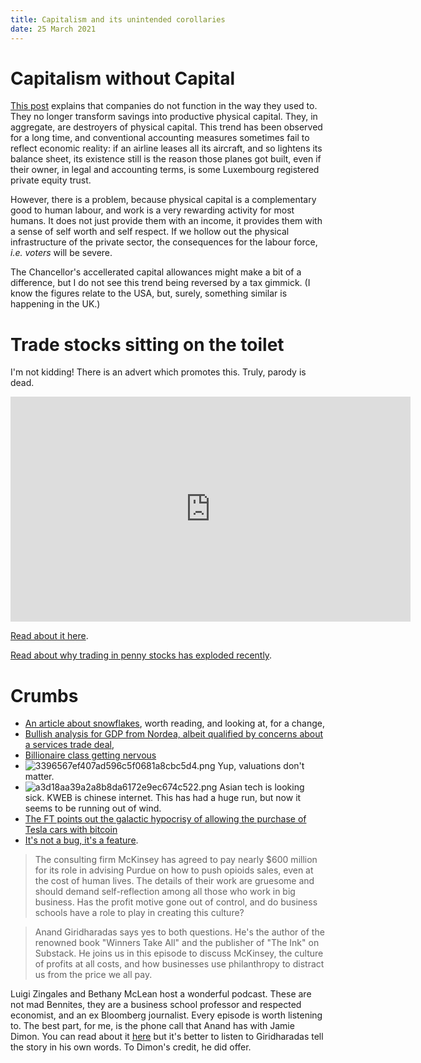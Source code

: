 ```yaml
---
title: Capitalism and its unintended corollaries 
date: 25 March 2021
---
```


# Capitalism without Capital

[This post](https://americancompass.org/essays/the-corporate-erosion-of-capitalism/) explains that companies do not function in the way they used to.
They no longer transform savings into productive physical capital.
They, in aggregate, are destroyers of physical capital.
This trend has been observed for a long time, and conventional accounting measures sometimes fail to reflect economic reality: if an airline leases all its aircraft, and so lightens its balance sheet, its existence still is the reason those planes got built, even if their owner, in legal and accounting terms, is some Luxembourg registered private equity trust.

However, there is a problem, because physical capital is a complementary good to  human labour, and work is a very rewarding activity for most humans. It does not just provide them with an income, it provides them with a sense of self worth and self respect. If we hollow out the physical infrastructure of the private sector, the consequences for the labour force, _i.e. voters_ will be severe. 

The Chancellor's accellerated capital allowances might make a bit of a difference, but I do not see this trend being reversed by a tax gimmick. (I know the figures relate to the USA, but, surely, something similar is happening in the UK.)

# Trade stocks sitting on the toilet

I'm not kidding! There is an advert which promotes this. Truly, parody is dead.

<iframe width="640" height="360" src="https://www.youtube.com/embed/M_GmScmdTxY" title="YouTube video player" frameborder="0" allow="accelerometer; autoplay; clipboard-write; encrypted-media; gyroscope; picture-in-picture" allowfullscreen></iframe>

[Read about it here](https://wallstreetonparade.com/2021/03/trade-stocks-as-you-sit-on-the-toilet-yes-this-ad-actually-promotes-that/).

[Read about why trading in penny stocks has exploded recently](https://www.nytimes.com/2021/03/18/business/penny-stocks-trading.html).

# Crumbs

- [An article about snowflakes](https://www.nytimes.com/2021/03/10/science/snowflakes-photos-nathan-myhrvold.html), worth reading, and looking at, for a change,
- [Bullish analysis for GDP from Nordea, albeit qualified by concerns about a services trade deal](https://corporate.nordea.com/article/64361/brexit-whats-next-for-the-eu-uk-relationship),
- [Billionaire class getting nervous](https://www.reuters.com/article/idUSKBN2BH0J7)
- ![3396567ef407ad596c5f0681a8cbc5d4.png]({attach}3396567ef407ad596c5f0681a8cbc5d4.png) Yup, valuations don't matter.
- ![a3d18aa39a2a8b8da6172e9ec674c522.png]({attach}a3d18aa39a2a8b8da6172e9ec674c522.png)
Asian tech is looking sick. KWEB is chinese internet. This has had a huge run, but now it seems to be running out of wind.
- [The FT points out the galactic hypocrisy of allowing the purchase of Tesla cars with bitcoin](https://www.ft.com/content/e4e8b571-c61c-499d-ad1b-f4bfb48e65c7)
- [It's not a bug, it's a feature](https://www.capitalisnt.com/episodes/when-the-profit-motive-kills-with-anand-giridharadas).  
> The consulting firm McKinsey has agreed to pay nearly $600 million for its role in advising Purdue on how to push opioids sales, even at the cost of human lives. The details of their work are gruesome and should demand self-reflection among all those who work in big business. Has the profit motive gone out of control, and do business schools have a role to play in creating this culture? 

> Anand Giridharadas says yes to both questions. He's the author of the renowned book "Winners Take All" and the publisher of "The Ink" on Substack. He joins us in this episode to discuss McKinsey, the culture of profits at all costs, and how businesses use philanthropy to distract us from the price we all pay.

Luigi Zingales and Bethany McLean host a wonderful podcast. These are not mad Bennites, they are a business school professor and respected economist, and an ex Bloomberg journalist. Every episode is worth listening to.
The best part, for me, is the phone call that Anand has with Jamie Dimon. You can read about it [here](https://www.washingtonpost.com/news/powerpost/paloma/the-finance-202/2019/10/23/the-finance-202-what-jamie-dimon-s-private-call-with-an-author-reveals-about-the-debate-over-capitalism/5daf71eb602ff10cf14f96cb/) but it's better to listen to Giridharadas tell the story in his own words. To Dimon's credit, he did offer.
